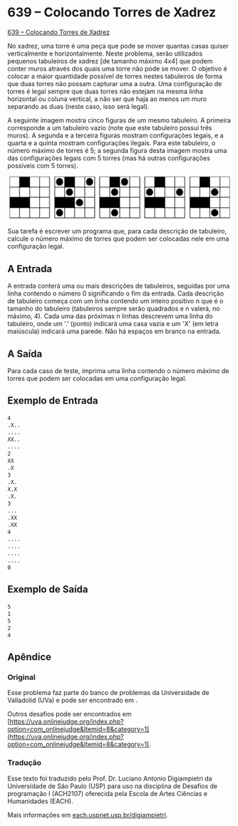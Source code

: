 # 639 – Colocando Torres de Xadrez
[639 – Colocando Torres de Xadrez]()

No xadrez, uma torre é uma peça que pode se mover quantas casas quiser verticalmente e horizontalmente.
Neste problema, serão utilizados pequenos tabuleiros de xadrez [de tamanho máximo 4x4] que podem conter muros através dos quais uma torre não pode se mover.
O objetivo é colocar a maior quantidade possível de torres nestes tabuleiros de forma que duas torres não possam capturar uma a outra.
Uma configuração de torres é legal sempre que duas torres não estejam na mesma linha horizontal ou coluna vertical, a não ser que haja ao menos um muro separando as duas (neste caso, isso será legal).

A seguinte imagem mostra cinco figuras de um mesmo tabuleiro. 
A primeira corresponde a um tabuleiro vazio (note que este tabuleiro possui três muros).
A segunda e a terceira figuras mostram configurações legais, e a quarta e a quinta mostram configurações ilegais. Para este
tabuleiro, o número máximo de torres é 5; a segunda figura desta imagem mostra uma das configurações legais com 5 torres (mas há outras configurações possíveis com 5 torres).

![Tabueiros de xadrez](tabuleiros.png)

Sua tarefa é escrever um programa que, para cada descrição de tabuleiro, calcule o número máximo de torres que podem ser colocadas nele em uma configuração legal.

## A Entrada
A entrada conterá uma ou mais descrições de tabuleiros, seguidas por uma linha contendo o número 0 significando o fim da entrada.
Cada descrição de tabuleiro começa com um linha contendo um inteiro positivo n que é o tamanho do tabuleiro (tabuleiros sempre serão quadrados e n valerá, no máximo, 4).
Cada uma das próximas n linhas descrevem uma linha do tabuleiro, onde um '.' (ponto) indicará uma casa vazia e um 'X' (em letra maiúscula) indicará uma parede.
Não há espaços em branco na entrada.

## A Saída
Para cada caso de teste, imprima uma linha contendo o número máximo de torres que podem ser colocadas em uma configuração legal.

## Exemplo de Entrada
```
4
.X..
....
XX..
....
2
XX
.X
3
.X.
X.X
.X.
3
...
.XX
.XX
4
....
....
....
....
0
```

## Exemplo de Saída
```
5
1
5
2
4
```

## Apêndice
### Original 
Esse problema faz parte do banco de problemas da Universidade de Valladolid (UVa) e pode ser encontrado em []().

Outros desafios pode ser encontrados em [https://uva.onlinejudge.org/index.php?option=com_onlinejudge&Itemid=8&category=1](https://uva.onlinejudge.org/index.php?option=com_onlinejudge&Itemid=8&category=1).

### Tradução
Esse texto foi traduzido pelo Prof. Dr. Luciano Antonio Digiampietri da Universidade de São Paulo (USP) para uso na disciplina de Desafios de programação I (ACH2107) oferecida pela Escola de Artes Ciências e Humanidades (EACH).

Mais informações em [each.uspnet.usp.br/digiampietri](http://each.uspnet.usp.br/digiampietri/).

